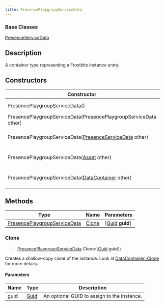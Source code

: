 ```yaml
---
title: PresencePlaygroupServiceData
---
```

### Base Classes

[PresenceServiceData](/vext/ref/fb/presenceservicedata/)

## Description

A container type representing a Frostbite instance entry.

## Constructors

| Constructor                                                                             | Description                                                                                                                                     |
| --------------------------------------------------------------------------------------- | ----------------------------------------------------------------------------------------------------------------------------------------------- |
| PresencePlaygroupServiceData()                                                          | Create a new instance of this container type.                                                                                                   |
| PresencePlaygroupServiceData(PresencePlaygroupServiceData other)                        | Create a reference copy of an instance of the same type.                                                                                        |
| PresencePlaygroupServiceData([PresenceServiceData](/vext/ref/fb/presenceservicedata/) other)          | Upcast an instance of type [PresenceServiceData](/vext/ref/fb/presenceservicedata/) to [PresencePlaygroupServiceData](/vext/ref/fb/presenceplaygroupservicedata/).          |
| PresencePlaygroupServiceData([Asset](/vext/ref/fb/asset/) other)                                      | Upcast an instance of type [Asset](/vext/ref/fb/asset/) to [PresencePlaygroupServiceData](/vext/ref/fb/presenceplaygroupservicedata/).                                      |
| PresencePlaygroupServiceData([DataContainer](/vext/ref/shared/class/datacontainer) other) | Upcast an instance of type [DataContainer](/vext/ref/shared/class/datacontainer) to [PresencePlaygroupServiceData](/vext/ref/fb/presenceplaygroupservicedata/). |

## Methods

| Type                                                         | Name            | Parameters                                     |
| ------------------------------------------------------------ | --------------- | ---------------------------------------------- |
| [PresencePlaygroupServiceData](/vext/ref/fb/presenceplaygroupservicedata/) | [Clone](#clone) | \[[Guid](/vext/ref/shared/class/guid) **guid**\] |

### Clone

> [PresencePlaygroupServiceData](/vext/ref/fb/presenceplaygroupservicedata/) **Clone**(\[[Guid](/vext/ref/shared/class/guid) **guid**\])

Creates a shallow-copy clone of the instance. Look at [DataContainer::Clone](/vext/ref/shared/class/datacontainer#clone) for more details.

#### Parameters

| Name | Type         | Description                                 |
| ---- | ------------ | ------------------------------------------- |
| guid | [Guid](/vext/ref/shared/class/guid/) | An optional GUID to assign to the instance. |
